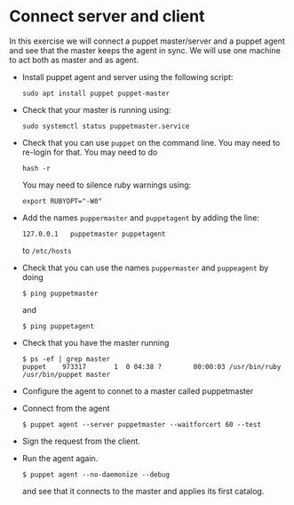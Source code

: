 Connect server and client
=========================

In this exercise we will connect a puppet master/server and a puppet agent
and see that the master keeps the agent in sync.
We will use one machine to act both as master and as agent.

* Install puppet agent and server using the following script: 
	```shell
	sudo apt install puppet puppet-master
	```

* Check that your master is running using:
	```shell
	sudo systemctl status puppetmaster.service
	```

* Check that you can use `puppet` on the command line.
	You may need to re-login for that.
	You may need to do
	```shell
	hash -r
	```
	You may need to silence ruby warnings using:
	```shell
	export RUBYOPT="-W0"
	```

* Add the names `puppermaster` and `puppetagent` by adding the line:
	```text
	127.0.0.1	puppetmaster puppetagent
	```
	to `/etc/hosts`

* Check that you can use the names `puppermaster` and `puppeagent` by doing
	```shell
	$ ping puppetmaster
	```
	and
	```shell
	$ ping puppetagent
	```

* Check that you have the master running
	```shell
	$ ps -ef | grep master
	puppet    973317       1  0 04:38 ?        00:00:03 /usr/bin/ruby /usr/bin/puppet master
	```

* Configure the agent to connet to a master called puppetmaster

* Connect from the agent
	```shell
	$ puppet agent --server puppetmaster --waitforcert 60 --test
	```

* Sign the request from the client.

* Run the agent again.
	```shell
	$ puppet agent --no-daemonize --debug
	```
	and see that it connects to the master and applies its first catalog.
